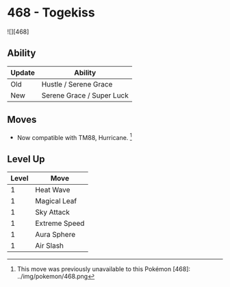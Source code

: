 # 468 - Togekiss
![][468]

## Ability

Update | Ability
---    | ---
Old    | Hustle / Serene Grace
New    | Serene Grace / Super Luck

## Moves

 - Now compatible with TM88, Hurricane. [^1]

## Level Up

Level | Move
---   | ---
  1   | Heat Wave
  1   | Magical Leaf
  1   | Sky Attack
  1   | Extreme Speed
  1   | Aura Sphere
  1   | Air Slash

[^1]: This move was previously unavailable to this Pokémon
[468]: ../img/pokemon/468.png

